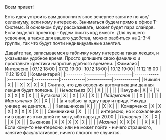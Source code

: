 Всем привет!

Есть идея устроить вам дополнительное вечернее занятие по яве/селениуму, если кому интересно. Заниматься будем прямо в офисе Т-Системс. В основном буду рассказывать, может будет пара слайдов. Если выделят проектор - будем писать код вместе. Для лучшего усвоения, а также для вашего удобства, можно разбиться на 2-3-4 группы, так что будут почти индивидуальные занятия.

Давайте так, записываемся в табличку кому интересна такая лекция, и указываем удобное время. Просто допишите свою фамилию и проставьте крестики напротив удобного времени.
| Фамилия | Интересно | 07.12 18:00 | 07.12 19:00 | 10.12 18:00 | 10.12 19:00 | 11.12 18:00 | 11.12 19:00 | Комментарий |
|:--------|:----------|:------------|:------------|:------------|:------------|:------------|:------------|:------------|
| Никиян  | X         |             |             | Х           | Х           | Х           | Х           | Считаю, что для освоения автоматизации данная лекция будет полезна. |
| _Ненастьева_ |X          |             | X           |             |             |             |             |             |
| Качурин | X         | Ч           | Ч           | Х           | Х           | Х           | Х           |             |
| Бутакова| X         |             | X           |             |  X          |             | Х           |             |
| _Пайдыганов_ |           |             | X           |             |             |             |             |             |
| _Мартыненко_ |X          |             | Х           |             |             |             |             |а я забью на одну пару и приду. Никуда универ не денется... |
| Калашникова |X          |             |             |             |             |X            |X            |             |
| Комарченко | X         | X           | X           | Х           | Х           | Х           | Х           |             |
| Семенихина | Х         |             |             |             |             |             |             | интересно, но к сожалению ни в один из этих дней не могу, ибо пары до 20.00 |
| _Половнев_ | X         |             | X           |             |             | X           | X           |             |
| Быканова | X         | X           | X           | X           | X           |             |             |             |
| _Мазина_ | X         | X           |X            |             |             |  X          |  X          |             |
Если кому-то неинтересно, или не может пойти - ничего страшного, занятие факультативное, ничего плохого не случится.
